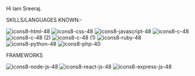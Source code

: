 Hi Iam Sreeraj. 

 SKILLS/LANGUAGES KNOWN:-



![icons8-html-48](https://github.com/C0DEGamer/C0DEGamer/assets/154326486/4cc4883e-678e-45a2-87e2-9a2a75675de3)
![icons8-css-48](https://github.com/C0DEGamer/C0DEGamer/assets/154326486/a5c5bd2f-f340-4075-88a0-ea575bafb43e)
![icons8-javascript-48](https://github.com/C0DEGamer/C0DEGamer/assets/154326486/71133b5d-78b2-4d6e-8a77-0c9e8f868457)
![icons8-c-48](https://github.com/C0DEGamer/C0DEGamer/assets/154326486/d0f8177b-e6e8-4e1e-9bdb-b6646a46e1c9)
![icons8-c-48 (2)](https://github.com/C0DEGamer/C0DEGamer/assets/154326486/5675e9f8-84dd-4a41-93a5-0fed2b89ba2f)
![icons8-c-48 (1)](https://github.com/C0DEGamer/C0DEGamer/assets/154326486/d290a879-1da5-4b31-98fe-16fabc9f9b7d)
![icons8-ruby-48](https://github.com/C0DEGamer/C0DEGamer/assets/154326486/52ba8e31-f0e2-4317-b9cd-92f9fce80ee9)
![icons8-python-48](https://github.com/C0DEGamer/C0DEGamer/assets/154326486/64f80b3f-69bd-4583-8406-9eae4ada25ff)
![icons8-php-40](https://github.com/C0DEGamer/C0DEGamer/assets/154326486/b3be6120-608d-4873-9ce2-a13b43a0fd25)

FRAMEWORKS

![icons8-node-js-48](https://github.com/C0DEGamer/C0DEGamer/assets/154326486/887aadc8-ada8-4746-8b4e-983f68610e3f)
![icons8-react-js-48](https://github.com/C0DEGamer/C0DEGamer/assets/154326486/57bd8f4b-b548-4380-a541-fa97d5c01467)
![icons8-express-js-48](https://github.com/C0DEGamer/C0DEGamer/assets/154326486/f22f3da2-7968-4a73-ad30-89c16a960da2)

